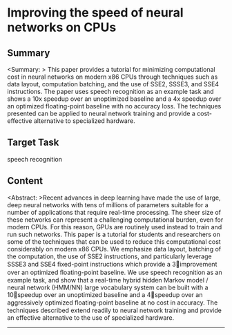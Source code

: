# Improving the speed of neural networks on CPUs

## Summary

<Summary: > This paper provides a tutorial for minimizing computational cost in neural networks on modern x86 CPUs through techniques such as data layout, computation batching, and the use of SSE2, SSSE3, and SSE4 instructions. The paper uses speech recognition as an example task and shows a 10x speedup over an unoptimized baseline and a 4x speedup over an optimized floating-point baseline with no accuracy loss. The techniques presented can be applied to neural network training and provide a cost-effective alternative to specialized hardware.


## Target Task

speech recognition

## Content

<Abstract: >Recent advances in deep learning have made the use of large, deep neural networks with tens of millions of parameters suitable for a number of applications that require real-time processing. The sheer size of these networks can represent a challenging computational burden, even for modern CPUs. For this reason, GPUs are routinely used instead to train and run such networks. This paper is a tutorial for students and researchers on some of the techniques that can be used to reduce this computational cost considerably on modern x86 CPUs. We emphasize data layout, batching of the computation, the use of SSE2 instructions, and particularly leverage SSSE3 and SSE4 ﬁxed-point instructions which provide a 3improvement over an optimized ﬂoating-point baseline. We use speech recognition as an example task, and show that a real-time hybrid hidden Markov model / neural network (HMM/NN) large vocabulary system can be built with a 10speedup over an unoptimized baseline and a 4speedup over an aggressively optimized ﬂoating-point baseline at no cost in accuracy. The techniques described extend readily to neural network training and provide an effective alternative to the use of specialized hardware.



---


